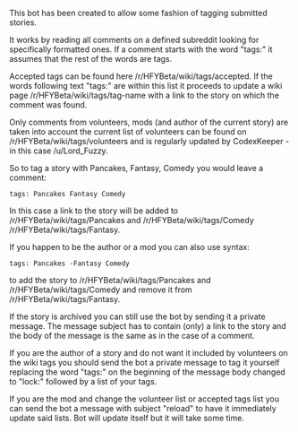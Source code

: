 This bot has been created to allow some fashion of tagging submitted stories.

It works by reading all comments on a defined subreddit looking for specifically formatted ones. If a comment starts with the word "tags:" it assumes that the rest of the words are tags.


Accepted tags can be found here /r/HFYBeta/wiki/tags/accepted. If the words following text "tags:" are within this list it proceeds to update a wiki page /r/HFYBeta/wiki/tags/tag-name with a link to the story on which the comment was found.

Only comments from volunteers, mods (and author of the current story) are taken into account the current list of volunteers can be found on /r/HFYBeta/wiki/tags/volunteers and is regularly updated by CodexKeeper - in this case /u/Lord_Fuzzy. 

So to tag a story with Pancakes, Fantasy, Comedy you would leave a comment:

    tags: Pancakes Fantasy Comedy        

In this case a link to the story will be added to /r/HFYBeta/wiki/tags/Pancakes and /r/HFYBeta/wiki/tags/Comedy /r/HFYBeta/wiki/tags/Fantasy.

If you happen to be the author or a mod you can also use syntax:

    tags: Pancakes -Fantasy Comedy        

to add the story to /r/HFYBeta/wiki/tags/Pancakes and /r/HFYBeta/wiki/tags/Comedy and remove it from /r/HFYBeta/wiki/tags/Fantasy.


If the story is archived you can still use the bot by sending it a private message. The message subject has to contain (only) a link to the story and the body of the message is the same as in the case of a comment.


If you are the author of a story and do not want it included by volunteers on the wiki tags you should send the bot a private message to tag it yourself replacing the word "tags:" on the beginning of the message body changed to "lock:" followed by a list of your tags.


If you are the mod and change the volunteer list or accepted tags list you can send the bot a message with subject "reload" to have it immediately update said lists. Bot will update itself but it will take some time.
